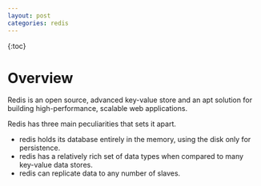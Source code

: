 ```yaml
---
layout: post
categories: redis
---
```


{:toc}



# Overview

Redis is an open source, advanced key-value store and an apt solution for building high-performance, scalable web applications.

Redis has three main peculiarities that sets it apart.

- redis holds its database entirely in the memory, using the disk only for persistence.
- redis has a relatively rich set of data types when compared to many key-value data stores.
- redis can replicate data to any number of slaves.
